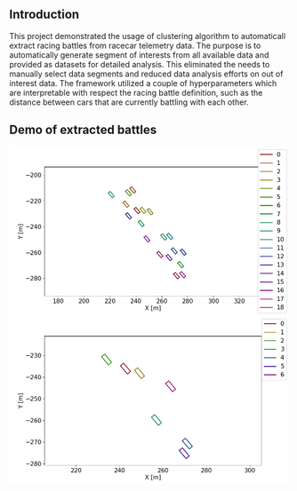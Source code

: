 ## Introduction

This project demonstrated the usage of clustering algorithm to automaticall extract racing battles from racecar telemetry data. The purpose is to automatically generate segment of interests from all available data and provided as datasets for detailed analysis. This eliminated the needs to manually select data segments and reduced data analysis efforts on out of interest data. The framework utilized a couple of hyperparameters which are interpretable with respect the racing battle definition, such as the distance between cars that are currently battling with each other. 

## Demo of extracted battles

![](imgs/cluster_17.gif) ![](imgs/cluster_42.gif)